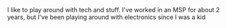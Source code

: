 I like to play around with tech and stuff.
I've worked in an MSP for about 2 years, but I've been playing around with electronics since I was a kid
